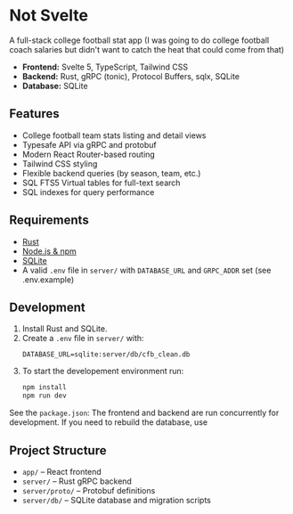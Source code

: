 # Not Svelte

A full-stack college football stat app (I was going to do college football coach salaries but didn't want to catch the heat that could come from that)

- **Frontend:** Svelte 5, TypeScript, Tailwind CSS
- **Backend:** Rust, gRPC (tonic), Protocol Buffers, sqlx, SQLite
- **Database:** SQLite

## Features

- College football team stats listing and detail views
- Typesafe API via gRPC and protobuf
- Modern React Router-based routing
- Tailwind CSS styling
- Flexible backend queries (by season, team, etc.)
- SQL FTS5 Virtual tables for full-text search
- SQL indexes for query performance

## Requirements

- [Rust](https://www.rust-lang.org/tools/install)
- [Node.js & npm](https://nodejs.org/)
- [SQLite](https://www.sqlite.org/)
- A valid `.env` file in `server/` with `DATABASE_URL` and `GRPC_ADDR` set (see .env.example)

## Development

1. Install Rust and SQLite.
2. Create a `.env` file in `server/` with:
   ```
   DATABASE_URL=sqlite:server/db/cfb_clean.db
   ```
3. To start the developement environment run:
   ```bash
   npm install
   npm run dev
   ```

See the `package.json`: The frontend and backend are run concurrently for development.
If you need to rebuild the database, use

## Project Structure

- `app/` – React frontend
- `server/` – Rust gRPC backend
- `server/proto/` – Protobuf definitions
- `server/db/` – SQLite database and migration scripts
